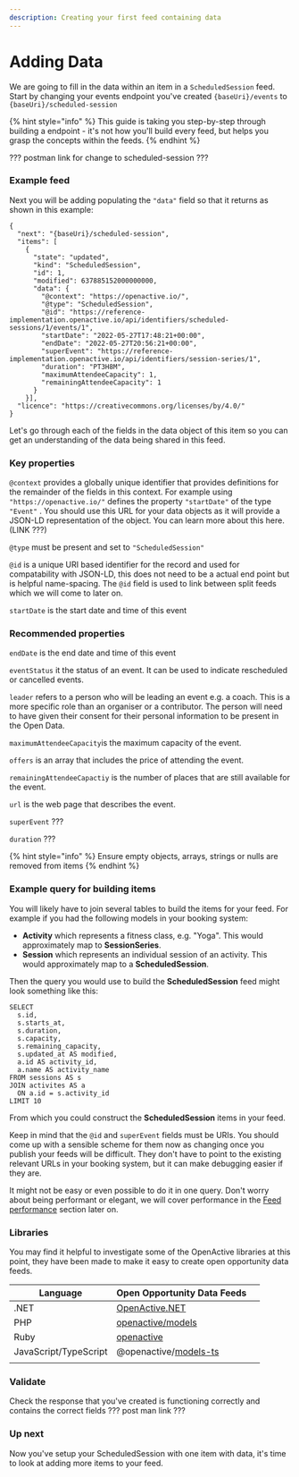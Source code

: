 ```yaml
---
description: Creating your first feed containing data
---
```


# Adding Data

We are going to fill in the data within an item in a `ScheduledSession` feed. Start by changing your events endpoint you've created `{baseUri}/events` to `{baseUri}/scheduled-session`

{% hint style="info" %}
This guide is taking you step-by-step through building a endpoint - it's not how you'll build every feed, but helps you grasp the concepts within the feeds.
{% endhint %}

??? postman link for change to scheduled-session ???

### Example feed

Next you will be adding populating the `"data"` field so that it returns as shown in this example:&#x20;

```
{
  "next": "{baseUri}/scheduled-session",
  "items": [
    {
      "state": "updated",
      "kind": "ScheduledSession",
      "id": 1,
      "modified": 637885152000000000,
      "data": {
        "@context": "https://openactive.io/",
        "@type": "ScheduledSession",
        "@id": "https://reference-implementation.openactive.io/api/identifiers/scheduled-sessions/1/events/1",
        "startDate": "2022-05-27T17:48:21+00:00",
        "endDate": "2022-05-27T20:56:21+00:00",
        "superEvent": "https://reference-implementation.openactive.io/api/identifiers/session-series/1",
        "duration": "PT3H8M",
        "maximumAttendeeCapacity": 1,
        "remainingAttendeeCapacity": 1
      }
    }],
  "licence": "https://creativecommons.org/licenses/by/4.0/"
}  
```

Let's go through each of the fields in the data object of this item so you can get an understanding of the data being shared in this feed.

### Key properties

`@context` provides a globally unique identifier that provides definitions for the remainder of the fields in this context. For example using `"https://openactive.io/"` defines the property `"startDate"` of the type `"Event"` . You should use this URL for your data objects as it will provide a JSON-LD representation of the object. You can learn more about this here. (LINK ???)&#x20;

`@type` must be present and set to `"ScheduledSession"`

`@id` is a unique URI based identifier for the record and used for compatability with JSON-LD, this does not need to be a actual end point but is helpful name-spacing. The `@id` field is used to link between split feeds which we will come to later on.&#x20;

`startDate` is the start date and time of this event

### Recommended properties

`endDate` is the end date and time of this event

`eventStatus` it the status of an event. It can be used to indicate rescheduled or cancelled events.

`leader` refers to a person who will be leading an event e.g. a coach. This is a more specific role than an organiser or a contributor. The person will need to have given their consent for their personal information to be present in the Open Data.

`maximumAttendeeCapacity`is the maximum capacity of the event.

`offers` is an array that includes the price of attending the event.

`remainingAttendeeCapactiy` is the number of places that are still available for the event.

`url` is the web page that describes the event.

`superEvent` ???

`duration` ???

{% hint style="info" %}
Ensure empty objects, arrays, strings or nulls are removed from items
{% endhint %}

### Example query for building items

You will likely have to join several tables to build the items for your feed. For example if you had the following models in your booking system:

* **Activity** which represents a fitness class, e.g. "Yoga". This would approximately map to **SessionSeries**.
* **Session** which represents an individual session of an activity. This would approximately map to a **ScheduledSession**.

Then the query you would use to build the **ScheduledSession** feed might look something like this:

```
SELECT
  s.id,
  s.starts_at,
  s.duration,
  s.capacity,
  s.remaining_capacity,
  s.updated_at AS modified,
  a.id AS activity_id,
  a.name AS activity_name
FROM sessions AS s
JOIN activites AS a 
  ON a.id = s.activity_id
LIMIT 10
```

From which you could construct the **ScheduledSession** items in your feed.&#x20;

Keep in mind that the `@id` and `superEvent` fields must be URIs. You should come up with a sensible scheme for them now as changing once you publish your feeds will be difficult. They don't have to point to the existing relevant URLs in your booking system, but it can make debugging easier if they are.

It might not be easy or even possible to do it in one query. Don't worry about being performant or elegant, we will cover performance in the [Feed performance](efficient-database-queries.md) section later on.

### Libraries

You may find it helpful to investigate some of the OpenActive libraries at this point, they have been made to make it easy to create open opportunity data feeds.

| Language              | Open Opportunity Data Feeds                                                  |   |
| --------------------- | ---------------------------------------------------------------------------- | - |
| .NET                  | [OpenActive.NET](https://www.nuget.org/packages/OpenActive.NET/)             |   |
| PHP                   | [openactive/models](https://packagist.org/packages/openactive/models)        |   |
| Ruby                  | [openactive](https://rubygems.org/gems/openactive)                           |   |
| JavaScript/TypeScript | @openactive/[models-ts](https://www.npmjs.com/package/@openactive/models-ts) |   |
|                       |                                                                              |   |

### Validate

Check the response that you've created is functioning correctly and contains the correct fields ??? post man link ???

### Up next

Now you've setup your ScheduledSession with one item with data, it's time to look at adding more items to your feed.
